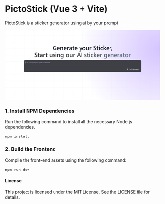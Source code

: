 # PictoStick (Vue 3 + Vite)

PictoStick is a sticker generator using ai by your prompt

![PictoStick](./public/overview.png)

### 1. Install NPM Dependencies
Run the following command to install all the necessary Node.js dependencies.

```bash
npm install
```

### 2. Build the Frontend
Compile the front-end assets using the following command:

```bash
npm run dev
```


#### License
This project is licensed under the MIT License. See the LICENSE file for details.

